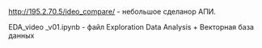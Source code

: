 http://195.2.70.5/ideo_compare/ - небольшое сделанор АПИ.

EDA_video _v01.ipynb - файл Еxploration Data Analysis + Векторная база данных 

